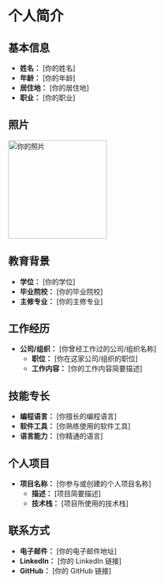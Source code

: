 # 个人简介

## 基本信息

- **姓名：** [你的姓名]
- **年龄：** [你的年龄]
- **居住地：** [你的居住地]
- **职业：** [你的职业]

## 照片

<img src="链接到你的照片" alt="你的照片" width="200"/>

## 教育背景

- **学位：** [你的学位]
- **毕业院校：** [你的毕业院校]
- **主修专业：** [你的主修专业]

## 工作经历

- **公司/组织：** [你曾经工作过的公司/组织名称]
  - **职位：** [你在这家公司/组织的职位]
  - **工作内容：** [你的工作内容简要描述]

## 技能专长

- **编程语言：** [你擅长的编程语言]
- **软件工具：** [你熟练使用的软件工具]
- **语言能力：** [你精通的语言]

## 个人项目

- **项目名称：** [你参与或创建的个人项目名称]
  - **描述：** [项目简要描述]
  - **技术栈：** [项目所使用的技术栈]

## 联系方式

- **电子邮件：** [你的电子邮件地址]
- **LinkedIn：** [你的 LinkedIn 链接]
- **GitHub：** [你的 GitHub 链接]

